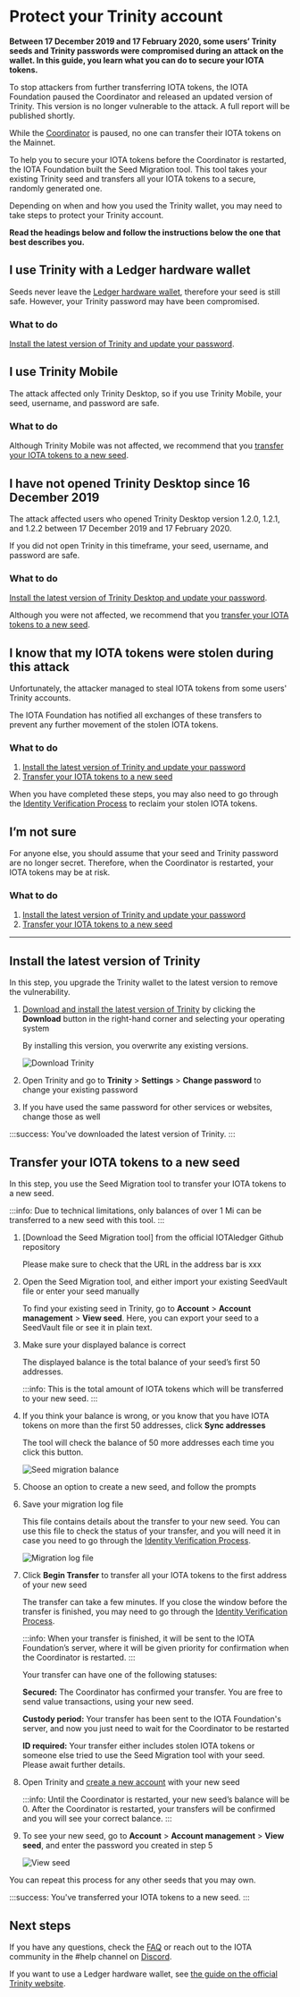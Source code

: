 # Protect your Trinity account

**Between 17 December 2019 and 17 February 2020, some users’ Trinity seeds and Trinity passwords were compromised during an attack on the wallet. In this guide, you learn what you can do to secure your IOTA tokens.**

To stop attackers from further transferring IOTA tokens, the IOTA Foundation paused the Coordinator and released an updated version of Trinity. This version is no longer vulnerable to the attack. A full report will be published shortly.

While the [Coordinator](root://getting-started/0.1/network/the-coordinator.md) is paused, no one can transfer their IOTA tokens on the Mainnet.

To help you to secure your IOTA tokens before the Coordinator is restarted, the IOTA Foundation built the Seed Migration tool. This tool takes your existing Trinity seed and transfers all your IOTA tokens to a secure, randomly generated one.

Depending on when and how you used the Trinity wallet, you may need to take steps to protect your Trinity account.

**Read the headings below and follow the instructions below the one that best describes you.**

## I use Trinity with a Ledger hardware wallet

Seeds never leave the [Ledger hardware wallet](https://www.ledger.com/), therefore your seed is still safe. However, your Trinity password may have been compromised.

### What to do

[Install the latest version of Trinity and update your password](#install-the-latest-version-of-trinity).

## I use Trinity Mobile

The attack affected only Trinity Desktop, so if you use Trinity Mobile, your seed, username, and password are safe.

### What to do

Although Trinity Mobile was not affected, we recommend that you [transfer your IOTA tokens to a new seed](#transfer-your-iota-tokens-to-a-new-seed).

## I have not opened Trinity Desktop since 16 December 2019

The attack affected users who opened Trinity Desktop version 1.2.0, 1.2.1, and 1.2.2 between 17 December 2019 and 17 February 2020.

If you did not open Trinity in this timeframe, your seed, username, and password are safe.

### What to do

[Install the latest version of Trinity Desktop and update your password](#install-the-latest-version-of-trinity).

Although you were not affected, we recommend that you [transfer your IOTA tokens to a new seed](#transfer-your-iota-tokens-to-a-new-seed).

## I know that my IOTA tokens were stolen during this attack

Unfortunately, the attacker managed to steal IOTA tokens from some users' Trinity accounts.

The IOTA Foundation has notified all exchanges of these transfers to prevent any further movement of the stolen IOTA tokens.

### What to do

1. [Install the latest version of Trinity and update your password](#install-the-latest-version-of-trinity)
2. [Transfer your IOTA tokens to a new seed](#transfer-your-iota-tokens-to-a-new-seed)

When you have completed these steps, you may also need to go through the [Identity Verification Process](../references/faq.md#what-is-the-idenitity-verification-process) to reclaim your stolen IOTA tokens.

## I’m not sure

For anyone else, you should assume that your seed and Trinity password are no longer secret. Therefore, when the Coordinator is restarted, your IOTA tokens may be at risk.

### What to do

1. [Install the latest version of Trinity and update your password](#install-the-latest-version-of-trinity)
2. [Transfer your IOTA tokens to a new seed](#transfer-your-iota-tokens-to-a-new-seed)

---

## Install the latest version of Trinity

In this step, you upgrade the Trinity wallet to the latest version to remove the vulnerability.

1. [Download and install the latest version of Trinity](https://trinity.iota.org/) by clicking the **Download** button in the right-hand corner and selecting your operating system

    By installing this version, you overwrite any existing versions.

    ![Download Trinity](../images/download-trinity.png)

2. Open Trinity and go to **Trinity** > **Settings** > **Change password** to change your existing password

3. If you have used the same password for other services or websites, change those as well

:::success:
You've downloaded the latest version of Trinity.
:::

## Transfer your IOTA tokens to a new seed

In this step, you use the Seed Migration tool to transfer your IOTA tokens to a new seed.

:::info:
Due to technical limitations, only balances of over 1 Mi can be transferred to a new seed with this tool.
:::

1. [Download the Seed Migration tool] from the official IOTAledger Github repository

    Please make sure to check that the URL in the address bar is xxx

2. Open the Seed Migration tool, and either import your existing SeedVault file or enter your seed manually

    To find your existing seed in Trinity, go to **Account** > **Account management** >  **View seed**. Here, you can export your seed to a SeedVault file or see it in plain text.

3. Make sure your displayed balance is correct

    The displayed balance is the total balance of your seed’s first 50 addresses.

    :::info:
    This is the total amount of IOTA tokens which will be transferred to your new seed.
    :::

4. If you think your balance is wrong, or you know that you have IOTA tokens on more than the first 50 addresses, click **Sync addresses**

    The tool will check the balance of 50 more addresses each time you click this button.

    ![Seed migration balance](../images/seed-migration-balance.png)

5. Choose an option to create a new seed, and follow the prompts

6. Save your migration log file

    This file contains details about the transfer to your new seed. You can use this file to check the status of your transfer, and you will need it in case you need to go through the [Identity Verification Process](../references/faq.md#what-is-the-idenitity-verification-process).

    ![Migration log file](../images/seed-migration-log.png)

7. Click **Begin Transfer** to transfer all your IOTA tokens to the first address of your new seed

    The transfer can take a few minutes. If you close the window before the transfer is finished, you may need to go through the [Identity Verification Process](../references/faq.md#what-is-the-idenitity-verification-process).

    :::info:
    When your transfer is finished, it will be sent to the IOTA Foundation’s server, where it will be given priority for confirmation when the Coordinator is restarted.
    :::

    Your transfer can have one of the following statuses:

    **Secured:** The Coordinator has confirmed your transfer. You are free to send value transactions, using your new seed.

    **Custody period:** Your transfer has been sent to the IOTA Foundation's server, and now you just need to wait for the Coordinator to be restarted

    **ID required:** Your transfer either includes stolen IOTA tokens or someone else tried to use the Seed Migration tool with your seed. Please await further details.

8. Open Trinity and [create a new account](../how-to-guides/create-an-account.md) with your new seed

    :::info:
    Until the Coordinator is restarted, your new seed’s balance will be 0. After the Coordinator is restarted, your transfers will be confirmed and you will see your correct balance.
    :::

9. To see your new seed, go to **Account** > **Account management** >  **View seed**, and enter the password you created in step 5

    ![View seed](../images/view-seed.png)

You can repeat this process for any other seeds that you may own.

:::success:
You've transferred your IOTA tokens to a new seed.
:::

## Next steps

If you have any questions, check the [FAQ](../references/faq.md) or reach out to the IOTA community in the #help channel on [Discord](https://discord.iota.org/).

If you want to use a Ledger hardware wallet, see [the guide on the official Trinity website](https://trinity.iota.org/hardware/).

